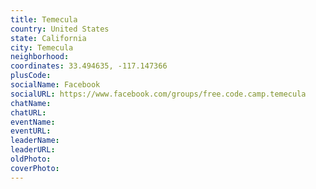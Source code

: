 ```yaml
---
title: Temecula
country: United States
state: California
city: Temecula
neighborhood: 
coordinates: 33.494635, -117.147366
plusCode:
socialName: Facebook
socialURL: https://www.facebook.com/groups/free.code.camp.temecula
chatName:
chatURL:
eventName:
eventURL:
leaderName:
leaderURL:
oldPhoto: 
coverPhoto:
---
```

